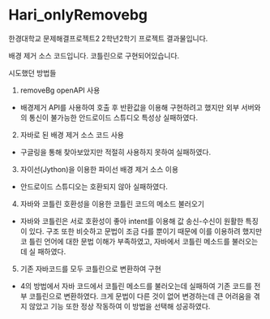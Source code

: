 # Hari_onlyRemovebg

한경대학교 문제해결프로젝트2 2학년2학기 프로젝트 결과물입니다.

배경 제거 소스 코드입니다. 코틀린으로 구현되어있습니다. 
 
시도했던 방법들

1. removeBg openAPI 사용
- 배경제거 API를 사용하여 호출 후 반환값을 이용해 구현하려고 했지만 외부 서버와 의 통신이 불가능한 안드로이드 스튜디오 특성상 실패하였다.
2. 자바로 된 배경 제거 소스 코드 사용
- 구글링을 통해 찾아보았지만 적절히 사용하지 못하여 실패하였다.
3. 자이선(Jython)을 이용한 파이선 배경 제거 소스 이용
- 안드로이드 스튜디오는 호환되지 않아 실패하였다.
4. 자바와 코틀린 호환성을 이용한 코틀린 코드의 메소드 불러오기
- 자바와 코틀린은 서로 호환성이 좋아 intent를 이용해 값 송신-수신이 원활한 특징이 있다. 구조 또한 비슷하고 문법이 조금 다를 뿐이기 때문에 이를 이용하려 했지만 코 틀린 언어에 대한 문법 이해가 부족하였고, 자바에서 코틀린 메소드를 불러오는데 실 패하였다.
5. 기존 자바코드를 모두 코틀린으로 변환하여 구현
- 4의 방법에서 자바 코드에서 코틀린 메소드를 불러오는데 실패하여 기존 코드를 전부 코틀린으로 변환하였다. 크게 문법이 다른 것이 없어 변경하는데 큰 어려움을 겪지 않았고 기능 또한 정상 작동하여 이 방법을 선택해 성공하였다.
